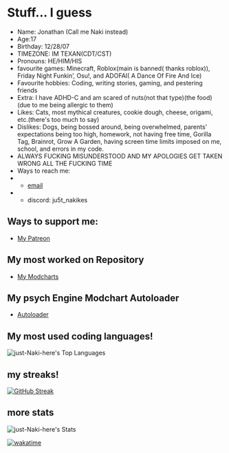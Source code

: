 # Stuff... I guess
- Name: Jonathan (Call me Naki instead)<n>
- Age:17</n>
- Birthday: 12/28/07</n>
- TIMEZONE: IM TEXAN(CDT/CST)</n>
- Pronouns: HE/HIM/HIS</n>
- favourite games: Minecraft, Roblox(main is banned( thanks roblox)), Friday Night Funkin’, Osu!, and ADOFAI( A Dance Of Fire And Ice)
- Favourite hobbies: Coding, writing stories, gaming, and pestering friends</n>
- Extra: I have ADHD-C and am scared of nuts(not that type)(the food)(due to me being allergic to them)</n>
- Likes: Cats, most mythical creatures, cookie dough, cheese, origami, etc.(there's too much to say)</n>
- Dislikes: Dogs, being bossed around, being overwhelmed, parents' expectations being too high, homework, not having free time, Gorilla Tag, Brainrot, Grow A Garden, having screen time limits imposed on me, school, and errors in my code.</n>
- ALWAYS FUCKING MISUNDERSTOOD AND MY APOLOGIES GET TAKEN WRONG ALL THE FUCKING TIME
- Ways to reach me:
- - [email](just.naki.here@gmail.com)
- - discord: ju5t_nakikes

## Ways to support me:
- [My Patreon](https://patreon.com/Just_NAKI_here)

## My most worked on Repository
- [My Modcharts](https://github.com/just-Naki-here/NakisRandomfnfmodcharts/tree/moremmodd)

## My psych Engine Modchart Autoloader
- [Autoloader](https://github.com/just-Naki-here/Psych-Engine-Autoloader)

## My most used coding languages!
![just-Naki-here's Top Languages](https://github-readme-stats.vercel.app/api/top-langs/?username=just-Naki-here&theme=vue-dark&show_icons=true&hide_border=true&layout=compact)

## my streaks!
[![GitHub Streak](https://streak-stats.demolab.com?user=just-Naki-here&theme=tokyonight&hide_border=true&date_format=M%20j%5B%2C%20Y%5D&exclude_days=Sun%2CSat)](https://git.io/streak-stats)

## more stats

![just-Naki-here's Stats](https://github-readme-stats.vercel.app/api?username=just-Naki-here&theme=vue-dark&show_icons=true&hide_border=true&count_private=true)


[![wakatime](https://wakatime.com/badge/github/just-Naki-here/NakisRandomfnfmodcharts.svg)](https://wakatime.com/badge/github/just-Naki-here/NakisRandomfnfmodcharts)
<!--
**just-Naki-here/just-Naki-here** is a ✨ _special_ ✨ repository because its `README.md` (this file) appears on your GitHub profile.

Here are some ideas to get you started:

- 🔭 I’m currently working on ...
- 🌱 I’m currently learning ...
- 👯 I’m looking to collaborate on ...
- 🤔 I’m looking for help with ...
- 💬 Ask me about ...
- 📫 How to reach me: ...
- 😄 Pronouns: ...
- ⚡ Fun fact: ...
-->
